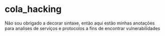 # cola_hacking
Não sou obrigado a decorar sintaxe, então aqui estão minhas anotações para analises de serviços e protocolos a fins de encontrar vulnerabilidades
